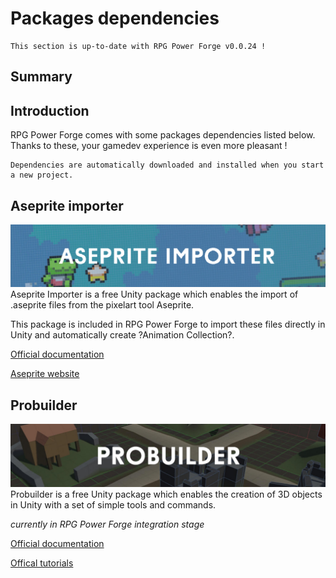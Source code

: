 # Packages dependencies

```admonish success title="Oh yeah"
This section is up-to-date with RPG Power Forge v0.0.24 !
```

## Summary

## Introduction
RPG Power Forge comes with some packages dependencies listed below. Thanks to these, your gamedev experience is even more pleasant !

```admonish info title="Easy-peazy"
Dependencies are automatically downloaded and installed when you start a new project.
```

## Aseprite importer
![aseprite_importer_banner.png](../../../../media/package_dependencies/aseprite_importer_banner.png)
Aseprite Importer is a free Unity package which enables the import of .aseprite files from the pixelart tool Aseprite.

This package is included in RPG Power Forge to import these files directly in Unity and automatically create ?Animation Collection?.

[Official documentation](https://docs.unity3d.com/2021.3/Documentation/Manual/com.unity.2d.aseprite.html)

[Aseprite website](https://www.aseprite.org/)

## Probuilder
![probuilder_banner.png](../../../../media/package_dependencies/probuilder_banner.png)
Probuilder is a free Unity package which enables the creation of 3D objects in Unity with a set of simple tools and commands.

*currently in RPG Power Forge integration stage*


[Official documentation](https://docs.unity3d.com/Packages/com.unity.probuilder@4.0/manual/index.html)

[Offical tutorials](https://www.youtube.com/user/Unity3D/search)